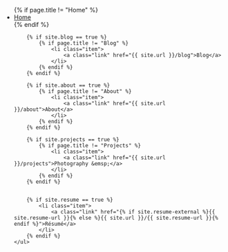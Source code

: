 <nav class="{% if page.title == "Home" %}nav-home{% else %}nav{% endif %}">
    <ul class="list">
        {% if page.title != "Home" %}
            <li class="item">
                <a class="link" href="{{ site.url }}/">Home</a>
            </li>
        {% endif %}

        {% if site.blog == true %}
            {% if page.title != "Blog" %}
                <li class="item">
                    <a class="link" href="{{ site.url }}/blog">Blog</a>
                </li>
            {% endif %}
        {% endif %}

        {% if site.about == true %}
            {% if page.title != "About" %}
                <li class="item">
                    <a class="link" href="{{ site.url }}/about">About</a>
                </li>
            {% endif %}
        {% endif %}

        {% if site.projects == true %}
            {% if page.title != "Projects" %}
                <li class="item">
                    <a class="link" href="{{ site.url }}/projects">Photography &emsp;</a>
                </li>
            {% endif %}
        {% endif %}


        {% if site.resume == true %}
            <li class="item">
                <a class="link" href="{% if site.resume-external %}{{ site.resume-url }}{% else %}{{ site.url }}/{{ site.resume-url }}{% endif %}">Résumé</a>
            </li>
        {% endif %}
    </ul>
</nav>
